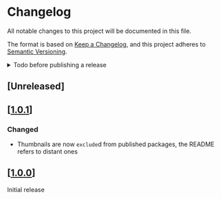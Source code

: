 # Changelog

All notable changes to this project will be documented in this file.

The format is based on [Keep a Changelog](https://keepachangelog.com/en/1.1.0/),
and this project adheres to [Semantic Versioning](https://semver.org/spec/v2.0.0.html).

<details>
<summary>Todo before publishing a release</summary>

1. Run [typos](https://github.com/crate-ci/typos)
1. Update the version number in [`typst.toml`](./typst.toml)
1. Package locally under the `@preview` prefix with `just install-preview`
1. Update the `#import` line of [`template/main.typ`](template/main.typ) to target the new version
1. Replace "Unreleased" in this document with the new version number
1. Link this heading to `https://github.com/sebmestrallet/typst-paris-saclay-thesis-flat/releases/tag/<version-tag>`
1. Update the version number in the [`README.md`](./README.md) "Configuration" section
1. Update the version number in [`CITATION.cff`](./CITATION.cff)
1. Commit, tag and push, to trigger the GitHub Action creating a branch in [`sebmestrallet/typst-packages`](https://github.com/sebmestrallet/typst-packages), from which a PR can be created against [`typst/packages`](https://github.com/typst/packages/)

</details>

## [Unreleased]

## [[1.0.1](https://github.com/sebmestrallet/typst-paris-saclay-thesis-flat/releases/tag/v1.0.1)]

### Changed

- Thumbnails are now `exclude`d from published packages, the README refers to distant ones

## [[1.0.0](https://github.com/sebmestrallet/typst-paris-saclay-thesis-flat/releases/tag/v1.0.0)]

Initial release
